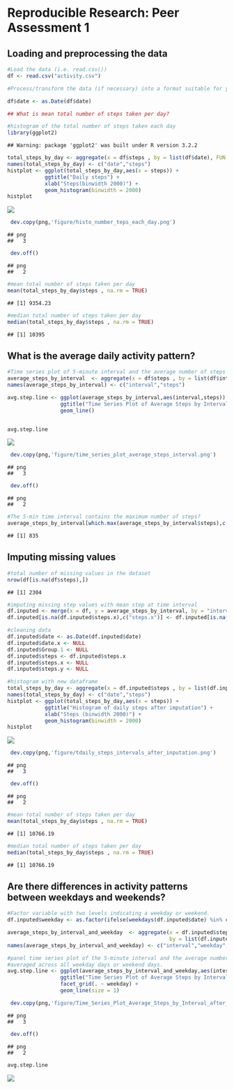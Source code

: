 # Reproducible Research: Peer Assessment 1


## Loading and preprocessing the data


```r
#Load the data (i.e. read.csv())
df <- read.csv("activity.csv")

#Process/transform the data (if necessary) into a format suitable for your analysis

df$date <- as.Date(df$date)

## What is mean total number of steps taken per day?
```

```r
#histogram of the total number of steps taken each day
library(ggplot2)
```

```
## Warning: package 'ggplot2' was built under R version 3.2.2
```

```r
total_steps_by_day <- aggregate(x = df$steps , by = list(df$date), FUN = sum ,na.rm=TRUE)
names(total_steps_by_day) <- c("date","steps")
histplot <- ggplot(total_steps_by_day,aes(x = steps)) +
            ggtitle("Daily steps") +
            xlab("Steps(binwidth 2000)") +
            geom_histogram(binwidth = 2000)
histplot
```

![](PA1_template_files/figure-html/unnamed-chunk-2-1.png) 

```r
 dev.copy(png,'figure/histo_number_teps_each_day.png')
```

```
## png 
##   3
```

```r
 dev.off()
```

```
## png 
##   2
```

```r
#mean total number of steps taken per day
mean(total_steps_by_day$steps , na.rm = TRUE)
```

```
## [1] 9354.23
```

```r
#median total number of steps taken per day
median(total_steps_by_day$steps , na.rm = TRUE)
```

```
## [1] 10395
```

## What is the average daily activity pattern?



```r
#Time series plot of 5-minute interval and the average number of steps taken, averaged across all days
average_steps_by_interval  <- aggregate(x = df$steps , by = list(df$interval), FUN = mean ,na.rm=TRUE)
names(average_steps_by_interval) <- c("interval","steps")

avg.step.line <- ggplot(average_steps_by_interval,aes(interval,steps)) +
                 ggtitle("Time Series Plot of Average Steps by Interval") +
                 geom_line()


avg.step.line  
```

![](PA1_template_files/figure-html/unnamed-chunk-3-1.png) 

```r
 dev.copy(png,'figure/time_series_plot_average_steps_interval.png')
```

```
## png 
##   3
```

```r
 dev.off()
```

```
## png 
##   2
```

```r
#The 5-min time interval contains the maximum number of steps?
average_steps_by_interval[which.max(average_steps_by_interval$steps),c("interval")]
```

```
## [1] 835
```

## Imputing missing values


```r
#total number of missing values in the dataset
nrow(df[is.na(df$steps),])
```

```
## [1] 2304
```

```r
#imputing missing step values with mean step at time interval
df.inputed <- merge(x = df, y = average_steps_by_interval, by = "interval", all.x = TRUE)
df.inputed[is.na(df.inputed$steps.x),c("steps.x")] <- df.inputed[is.na(df.inputed$steps.x),c("steps.y")]

#cleaning data
df.inputed$date <- as.Date(df.inputed$date)
df.inputed$date.x <- NULL
df.inputed$Group.1 <- NULL
df.inputed$steps <- df.inputed$steps.x
df.inputed$steps.x <- NULL
df.inputed$steps.y <- NULL

#histogram with new dataframe
total_steps_by_day <- aggregate(x = df.inputed$steps , by = list(df.inputed$date), FUN = sum ,na.rm=TRUE)
names(total_steps_by_day) <- c("date","steps")
histplot <- ggplot(total_steps_by_day,aes(x = steps)) +
            ggtitle("Histogram of daily steps after imputation") +
            xlab("Steps (binwidth 2000)") +
            geom_histogram(binwidth = 2000)
histplot 
```

![](PA1_template_files/figure-html/unnamed-chunk-4-1.png) 

```r
 dev.copy(png,'figure/tdaily_steps_intervals_after_inputation.png')
```

```
## png 
##   3
```

```r
 dev.off()
```

```
## png 
##   2
```

```r
#mean total number of steps taken per day
mean(total_steps_by_day$steps , na.rm = TRUE)
```

```
## [1] 10766.19
```

```r
#median total number of steps taken per day
median(total_steps_by_day$steps , na.rm = TRUE)
```

```
## [1] 10766.19
```



## Are there differences in activity patterns between weekdays and weekends?


```r
#Factor variable with two levels indicating a weekday or weekend.
df.inputed$weekday <- as.factor(ifelse(weekdays(df.inputed$date) %in% c("Saturday","Sunday"), "Weekend", "Weekday")) 

average_steps_by_interval_and_weekday  <- aggregate(x = df.inputed$steps , 
                                                    by = list(df.inputed$interval,df.inputed$weekday), FUN = mean ,na.rm=TRUE)
names(average_steps_by_interval_and_weekday) <- c("interval","weekday","steps")

#panel time series plot of the 5-minute interval and the average number of steps taken 
#averaged across all weekday days or weekend days.
avg.step.line <- ggplot(average_steps_by_interval_and_weekday,aes(interval,steps)) +
                 ggtitle("Time Series Plot of Average Steps by Interval after Imputation") +
                 facet_grid(. ~ weekday) +
                 geom_line(size = 1)

 dev.copy(png,'figure/Time_Series_Plot_Average_Steps_by_Interval_after_Imputation.png')
```

```
## png 
##   3
```

```r
 dev.off()
```

```
## png 
##   2
```

```r
avg.step.line  
```

![](PA1_template_files/figure-html/unnamed-chunk-5-1.png) 

